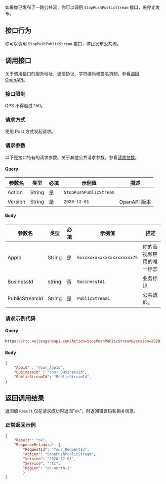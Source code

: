 如果你已发布了一路公共流，你可以调用 `StopPushPublicStream` 接口，来停止发布。

## 接口行为

你可以调用 `StopPushPublicStream` 接口，停止发布公共流。

## 调用接口
关于调用接口的服务地址、通信协议、字符编码和签名机制，参看[调用 OpenAPI](69828)。
### 接口限制

QPS 不得超过 150。
### 请求方式
使用 Post 方式发起请求。
### 请求参数
以下是接口特有的请求参数。关于其他公共请求参数，参看[请求参数](69828.md#requestparameters)。
#### Query

|  **参数名**  |  **类型**  |  **必填**  |  **示例值**  |  **描述**  |
| --- | --- | --- | --- | --- |
| Action | String | 是 | `StopPushPublicStream` |  |
| Version | String | 是 | `2020-12-01` | OpenAPI 版本 |

#### Body

|  **参数名**  |  **类型**  |  **必填**  |  **示例值**  |  **描述**  |
| --- | --- | --- | --- | --- |
| AppId | String | 是 | `6xxxxxxxxxxxxxxxxxxxxx75` | 你的音视频应用的唯一标志 |
| BusinessId | string | 否 | `BusinessId1` | 业务标识 |
| PublicStreamId | String | 是 | `PublicStream1` | 公共流 ID。|

### 请求示例代码
#### Query
```postscript
https://rtc.volcengineapi.com?Action=StopPushPublicStream&Version=2020-12-01
```
#### Body
```json
{
    "AppId" : "Your_AppId",
    "BusinessId" : "Your_BusinessId", 
    "PublicStreamId": "PublicStreamId",
}
```
## 返回调用结果
返回值 `Result` 仅在请求成功时返回"ok"，时返回错误码和相关信息。
### 正常返回示例
```json
{
    "Result": "ok",
    "ResponseMetadata": {
        "RequestId": "Your_RequestId",
        "Action": "StopPushPublicStream",
        "Version": "2020-12-01",
        "Service": "rtc",
        "Region": "cn-north-1"
        }
}
```